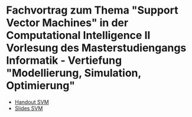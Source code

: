 # Fachvortrag zum Thema "Support Vector Machines" in der Computational Intelligence II Vorlesung des Masterstudiengangs Informatik - Vertiefung "Modellierung, Simulation, Optimierung"


- [Handout SVM](handout/svm_handout.pdf)
- [Slides SVM](presentation/svm_presentation.pdf)





